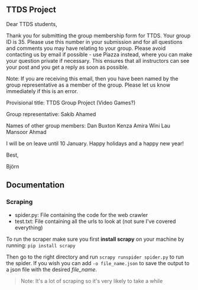 ## TTDS Project
Dear TTDS students,

Thank you for submitting the group membership form for TTDS. Your group ID is 35. Please use this number in your submission and for all questions and comments you may have relating to your group. Please avoid contacting us by email if possible - use Piazza instead, where you can make your question private if necessary. This ensures that all instructors can see your post and you get a reply as soon as possible. 

Note: If you are receiving this email, then you have been named by the group representative as a member of the group. Please let us know immediately if this is an error.

Provisional title: TTDS Group Project (Video Games?)

Group representative: Sakib Ahamed

Names of other group members:
Dan Buxton
Kenza Amira
Wini Lau
Mansoor Ahmad

I will be on leave until 10 January. Happy holidays and a happy new year!

Best,

Björn
## Documentation
### Scraping
 - spider.py: File containing the code for the web crawler
 - test.txt: File containing all the urls to look at (not sure I've covered everything)

To run the scraper make sure you first **install scrapy** on your machine by running: `pip install scrapy`

Then go to the right directory and run `scrapy runspider spider.py` to run the spider. 
If you wish you can add `-o file_name.json` to save the output to a json file with the desired *file_name*.

> Note: It's a lot of scraping so it's very likely to take a while
